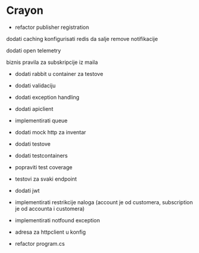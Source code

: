 # Crayon

* refactor publisher registration



dodati caching
konfigurisati redis da salje remove notifikacije

dodati open telemetry


biznis pravila za subskripcije iz maila
* dodati rabbit u container za testove

* dodati validaciju
* dodati exception handling

* dodati apiclient
* implementirati queue

* dodati mock http za inventar


* dodati testove
* dodati testcontainers
* popraviti test coverage
* testovi za svaki endpoint

* dodati jwt

* implementirati restrikcije naloga (account je od customera, subscription je od accounta i customera)
* implementirati notfound exception

* adresa za httpclient u konfig


* refactor program.cs